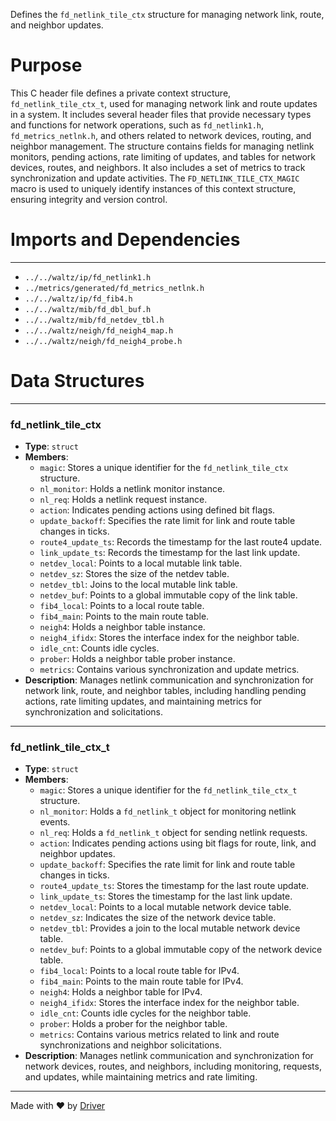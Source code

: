 <!--------------------------------------------------------------------------------->
<!-- IMPORTANT: This file is auto-generated by Driver (https://driver.ai). -------->
<!-- Manual edits may be overwritten on future commits. --------------------------->
<!--------------------------------------------------------------------------------->

Defines the `fd_netlink_tile_ctx` structure for managing network link, route, and neighbor updates.

# Purpose
This C header file defines a private context structure, `fd_netlink_tile_ctx_t`, used for managing network link and route updates in a system. It includes several header files that provide necessary types and functions for network operations, such as `fd_netlink1.h`, `fd_metrics_netlnk.h`, and others related to network devices, routing, and neighbor management. The structure contains fields for managing netlink monitors, pending actions, rate limiting of updates, and tables for network devices, routes, and neighbors. It also includes a set of metrics to track synchronization and update activities. The `FD_NETLINK_TILE_CTX_MAGIC` macro is used to uniquely identify instances of this context structure, ensuring integrity and version control.
# Imports and Dependencies

---
- `../../waltz/ip/fd_netlink1.h`
- `../metrics/generated/fd_metrics_netlnk.h`
- `../../waltz/ip/fd_fib4.h`
- `../../waltz/mib/fd_dbl_buf.h`
- `../../waltz/mib/fd_netdev_tbl.h`
- `../../waltz/neigh/fd_neigh4_map.h`
- `../../waltz/neigh/fd_neigh4_probe.h`


# Data Structures

---
### fd\_netlink\_tile\_ctx
- **Type**: ``struct``
- **Members**:
    - `magic`: Stores a unique identifier for the `fd_netlink_tile_ctx` structure.
    - `nl_monitor`: Holds a netlink monitor instance.
    - `nl_req`: Holds a netlink request instance.
    - `action`: Indicates pending actions using defined bit flags.
    - `update_backoff`: Specifies the rate limit for link and route table changes in ticks.
    - `route4_update_ts`: Records the timestamp for the last route4 update.
    - `link_update_ts`: Records the timestamp for the last link update.
    - `netdev_local`: Points to a local mutable link table.
    - `netdev_sz`: Stores the size of the netdev table.
    - `netdev_tbl`: Joins to the local mutable link table.
    - `netdev_buf`: Points to a global immutable copy of the link table.
    - `fib4_local`: Points to a local route table.
    - `fib4_main`: Points to the main route table.
    - `neigh4`: Holds a neighbor table instance.
    - `neigh4_ifidx`: Stores the interface index for the neighbor table.
    - `idle_cnt`: Counts idle cycles.
    - `prober`: Holds a neighbor table prober instance.
    - `metrics`: Contains various synchronization and update metrics.
- **Description**: Manages netlink communication and synchronization for network link, route, and neighbor tables, including handling pending actions, rate limiting updates, and maintaining metrics for synchronization and solicitations.


---
### fd\_netlink\_tile\_ctx\_t
- **Type**: ``struct``
- **Members**:
    - `magic`: Stores a unique identifier for the `fd_netlink_tile_ctx_t` structure.
    - `nl_monitor`: Holds a `fd_netlink_t` object for monitoring netlink events.
    - `nl_req`: Holds a `fd_netlink_t` object for sending netlink requests.
    - `action`: Indicates pending actions using bit flags for route, link, and neighbor updates.
    - `update_backoff`: Specifies the rate limit for link and route table changes in ticks.
    - `route4_update_ts`: Stores the timestamp for the last route update.
    - `link_update_ts`: Stores the timestamp for the last link update.
    - `netdev_local`: Points to a local mutable network device table.
    - `netdev_sz`: Indicates the size of the network device table.
    - `netdev_tbl`: Provides a join to the local mutable network device table.
    - `netdev_buf`: Points to a global immutable copy of the network device table.
    - `fib4_local`: Points to a local route table for IPv4.
    - `fib4_main`: Points to the main route table for IPv4.
    - `neigh4`: Holds a neighbor table for IPv4.
    - `neigh4_ifidx`: Stores the interface index for the neighbor table.
    - `idle_cnt`: Counts idle cycles for the neighbor table.
    - `prober`: Holds a prober for the neighbor table.
    - `metrics`: Contains various metrics related to link and route synchronizations and neighbor solicitations.
- **Description**: Manages netlink communication and synchronization for network devices, routes, and neighbors, including monitoring, requests, and updates, while maintaining metrics and rate limiting.



---
Made with ❤️ by [Driver](https://www.driver.ai/)